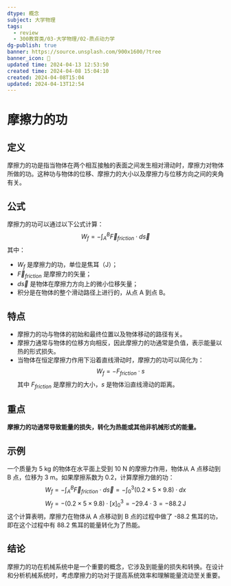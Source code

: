 ```yaml
---
dtype: 概念
subject: 大学物理
tags:
  - review
  - 300教育类/03-大学物理/02-质点动力学
dg-publish: true
banner: https://source.unsplash.com/900x1600/?tree
banner_icon: 🧠
updated time: 2024-04-13 12:53:50
created time: 2024-04-08 15:04:10
created: 2024-04-08T15:04
updated: 2024-04-13T12:54
---
```


# 摩擦力的功

## 定义
摩擦力的功是指当物体在两个相互接触的表面之间发生相对滑动时，摩擦力对物体所做的功。这种功与物体的位移、摩擦力的大小以及摩擦力与位移方向之间的夹角有关。

## 公式
摩擦力的功可以通过以下公式计算：
$$W_f = -\int_{A}^{B} \vec{F}_{friction} \cdot d\vec{s}$$
其中：
- $W_f$ 是摩擦力的功，单位是焦耳（J）；
- $\vec{F}_{friction}$ 是摩擦力的矢量；
- $d\vec{s}$ 是物体在摩擦力方向上的微小位移矢量；
- 积分是在物体的整个滑动路径上进行的，从点 A 到点 B。

## 特点
- 摩擦力的功与物体的初始和最终位置以及物体移动的路径有关。
- 摩擦力通常与物体的位移方向相反，因此摩擦力的功通常是负值，表示能量以热的形式损失。
- 当物体在恒定摩擦力作用下沿着直线滑动时，摩擦力的功可以简化为：
$$W_f = -F_{friction} \cdot s$$
其中 $F_{friction}$ 是摩擦力的大小，$s$ 是物体沿直线滑动的距离。

## 重点
**摩擦力的功通常导致能量的损失，转化为热能或其他非机械形式的能量。**

## 示例
一个质量为 5 kg 的物体在水平面上受到 10 N 的摩擦力作用，物体从 A 点移动到 B 点，位移为 3 m。如果摩擦系数为 0.2，计算摩擦力做的功：
$$W_f = -\int_{A}^{B} \vec{F}_{friction} \cdot d\vec{s} = -\int_{0}^{3} (0.2 \times 5 \times 9.8) \cdot dx$$
$$W_f = -(0.2 \times 5 \times 9.8) \cdot [x]_{0}^{3} = -29.4 \cdot 3 = -88.2 \, \text{J}$$
这个计算表明，摩擦力在物体从 A 点移动到 B 点的过程中做了 -88.2 焦耳的功，即在这个过程中有 88.2 焦耳的能量转化为了热能。

## 结论
摩擦力的功在机械系统中是一个重要的概念，它涉及到能量的损失和转换。在设计和分析机械系统时，考虑摩擦力的功对于提高系统效率和理解能量流动至关重要。

